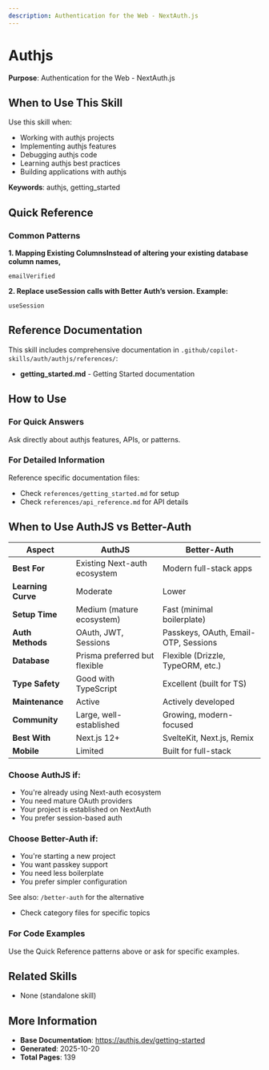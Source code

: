 ```yaml
---
description: Authentication for the Web - NextAuth.js
---
```


# Authjs

**Purpose**: Authentication for the Web - NextAuth.js

## When to Use This Skill

Use this skill when:
- Working with authjs projects
- Implementing authjs features
- Debugging authjs code
- Learning authjs best practices
- Building applications with authjs

**Keywords**: authjs, getting_started

## Quick Reference

### Common Patterns

**1. Mapping Existing ColumnsInstead of altering your existing database column names,**

```
emailVerified
```

**2. Replace useSession calls with Better Auth’s version. Example:**

```
useSession
```

## Reference Documentation

This skill includes comprehensive documentation in `.github/copilot-skills/auth/authjs/references/`:

- **getting_started.md** - Getting Started documentation

## How to Use

### For Quick Answers
Ask directly about authjs features, APIs, or patterns.

### For Detailed Information
Reference specific documentation files:
- Check `references/getting_started.md` for setup
- Check `references/api_reference.md` for API details

## When to Use AuthJS vs Better-Auth

| Aspect | AuthJS | Better-Auth |
|--------|--------|-------------|
| **Best For** | Existing Next-auth ecosystem | Modern full-stack apps |
| **Learning Curve** | Moderate | Lower |
| **Setup Time** | Medium (mature ecosystem) | Fast (minimal boilerplate) |
| **Auth Methods** | OAuth, JWT, Sessions | Passkeys, OAuth, Email-OTP, Sessions |
| **Database** | Prisma preferred but flexible | Flexible (Drizzle, TypeORM, etc.) |
| **Type Safety** | Good with TypeScript | Excellent (built for TS) |
| **Maintenance** | Active | Actively developed |
| **Community** | Large, well-established | Growing, modern-focused |
| **Best With** | Next.js 12+ | SvelteKit, Next.js, Remix |
| **Mobile** | Limited | Built for full-stack |

### Choose AuthJS if:
- You're already using Next-auth ecosystem
- You need mature OAuth providers
- Your project is established on NextAuth
- You prefer session-based auth

### Choose Better-Auth if:
- You're starting a new project
- You want passkey support
- You need less boilerplate
- You prefer simpler configuration

See also: `/better-auth` for the alternative
- Check category files for specific topics

### For Code Examples
Use the Quick Reference patterns above or ask for specific examples.

## Related Skills

- None (standalone skill)

## More Information

- **Base Documentation**: https://authjs.dev/getting-started
- **Generated**: 2025-10-20
- **Total Pages**: 139
